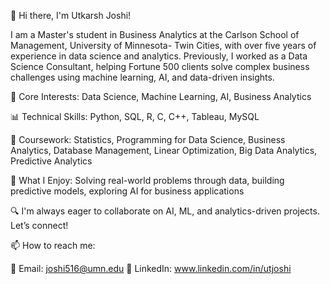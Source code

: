 👋 Hi there, I'm Utkarsh Joshi!

I am a Master's student in Business Analytics at the Carlson School of Management, University of Minnesota- Twin Cities, with over five years of experience in data science and analytics. Previously, I worked as a Data Science Consultant, helping Fortune 500 clients solve complex business challenges using machine learning, AI, and data-driven insights.

🔹 Core Interests: Data Science, Machine Learning, AI, Business Analytics

📊 Technical Skills: Python, SQL, R, C, C++, Tableau, MySQL

📖 Coursework: Statistics, Programming for Data Science, Business Analytics, Database Management, Linear Optimization, Big Data Analytics, Predictive Analytics 

🚀 What I Enjoy: Solving real-world problems through data, building predictive models, exploring AI for business applications

🔍 I'm always eager to collaborate on AI, ML, and analytics-driven projects. Let’s connect!

📫 How to reach me:

📧 Email: joshi516@umn.edu
🤝 LinkedIn: www.linkedin.com/in/utjoshi

<!---
UtkarshJoshi97/UtkarshJoshi97 is a ✨ special ✨ repository because its `README.md` (this file) appears on your GitHub profile.
You can click the Preview link to take a look at your changes.
--->
